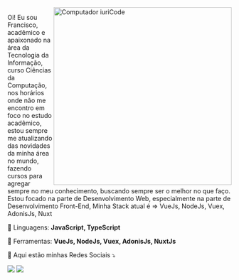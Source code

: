 <img src="https://raw.githubusercontent.com/MicaelliMedeiros/micaellimedeiros/master/image/computer-illustration.png" min-width="400px" max-width="400px" width="400px" align="right" alt="Computador iuriCode">

<p align="left"> 
  Oi! Eu sou Francisco, acadêmico e apaixonado na área da Tecnologia da Informação, curso Ciências da Computação, nos horários onde não me encontro em foco no estudo acadêmico, estou sempre me atualizando das novidades da minha área no mundo, fazendo cursos para agregar sempre no meu conhecimento, buscando sempre ser o melhor no que faço. 
  Estou focado na parte de Desenvolvimento Web, especialmente na parte de Desenvolvimento Front-End, Minha Stack atual é => VueJs, NodeJs, Vuex, AdonisJs, Nuxt

</p>

<p align="left">
  🦄 Linguagens: <strong>JavaScript, TypeScript</strong>
</p>

<p align="left">
  💼 Ferramentas: <strong>VueJs, NodeJs, Vuex, AdonisJs, NuxtJs</strong>
</p>

<p align="left">
  💌 Aqui estão minhas Redes Sociais ⤵️
</p>

<p align="left">
  
  <a href="#" alt="Linkedin">
  <img src="https://img.shields.io/badge/-Linkedin-0e76a8?style=flat-square&logo=Linkedin&logoColor=white&link=https://www.linkedin.com/in/francisco-c%C3%A9sar-94838b17b/" /></a>

  


  <a href="#" alt="Instagram">
  <img src="https://img.shields.io/badge/-Instagram-DF0174?style=flat-square&labelColor=DF0174&logo=instagram&logoColor=white&link=https://www.instagram.com/franciscocmateus/"/></a>
</p>
